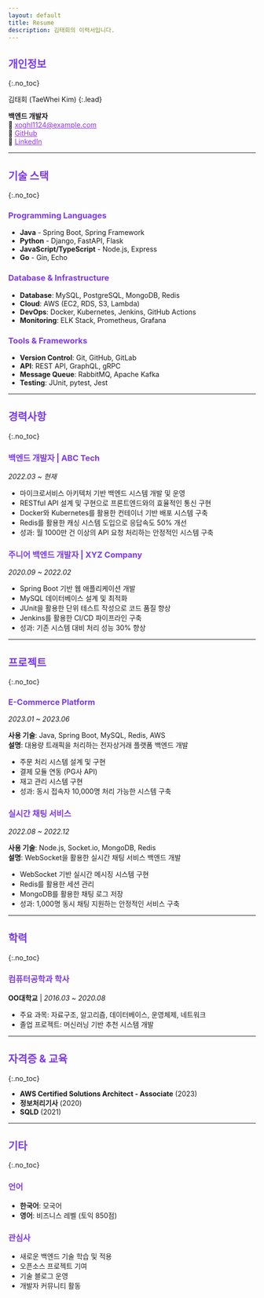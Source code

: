 ```yaml
---
layout: default
title: Resume
description: 김태회의 이력서입니다.
---
```


<style>
/* 연보라색 테마 직접 적용 */
:root {
  --accent-color: #9333ea !important;
  --theme-color: #9333ea !important;
}

a {
  color: #9333ea !important;
}

a:hover {
  color: #7c3aed !important;
}

h1, h2, h3, h4, h5, h6 {
  color: #7c3aed !important;
}

.sidebar, .navbar {
  background: linear-gradient(135deg, #9333ea 0%, #7c3aed 100%) !important;
}
</style>

## 개인정보
{:.no_toc}

김태회 (TaeWhei Kim)
{:.lead}

**백엔드 개발자**  
📧 xoghl1124@example.com  
🔗 [GitHub](https://github.com/F-los)  
🔗 [LinkedIn](https://linkedin.com/in/your-linkedin)  

---

## 기술 스택
{:.no_toc}

### Programming Languages
- **Java** - Spring Boot, Spring Framework
- **Python** - Django, FastAPI, Flask
- **JavaScript/TypeScript** - Node.js, Express
- **Go** - Gin, Echo

### Database & Infrastructure
- **Database**: MySQL, PostgreSQL, MongoDB, Redis
- **Cloud**: AWS (EC2, RDS, S3, Lambda)
- **DevOps**: Docker, Kubernetes, Jenkins, GitHub Actions
- **Monitoring**: ELK Stack, Prometheus, Grafana

### Tools & Frameworks
- **Version Control**: Git, GitHub, GitLab
- **API**: REST API, GraphQL, gRPC
- **Message Queue**: RabbitMQ, Apache Kafka
- **Testing**: JUnit, pytest, Jest

---

## 경력사항
{:.no_toc}

### 백엔드 개발자 | ABC Tech
*2022.03 ~ 현재*

- 마이크로서비스 아키텍처 기반 백엔드 시스템 개발 및 운영
- RESTful API 설계 및 구현으로 프론트엔드와의 효율적인 통신 구현
- Docker와 Kubernetes를 활용한 컨테이너 기반 배포 시스템 구축
- Redis를 활용한 캐싱 시스템 도입으로 응답속도 50% 개선
- 성과: 월 1000만 건 이상의 API 요청 처리하는 안정적인 시스템 구축

### 주니어 백엔드 개발자 | XYZ Company
*2020.09 ~ 2022.02*

- Spring Boot 기반 웹 애플리케이션 개발
- MySQL 데이터베이스 설계 및 최적화
- JUnit을 활용한 단위 테스트 작성으로 코드 품질 향상
- Jenkins를 활용한 CI/CD 파이프라인 구축
- 성과: 기존 시스템 대비 처리 성능 30% 향상

---

## 프로젝트
{:.no_toc}

### E-Commerce Platform
*2023.01 ~ 2023.06*

**사용 기술**: Java, Spring Boot, MySQL, Redis, AWS  
**설명**: 대용량 트래픽을 처리하는 전자상거래 플랫폼 백엔드 개발

- 주문 처리 시스템 설계 및 구현
- 결제 모듈 연동 (PG사 API)
- 재고 관리 시스템 구현
- 성과: 동시 접속자 10,000명 처리 가능한 시스템 구축

### 실시간 채팅 서비스
*2022.08 ~ 2022.12*

**사용 기술**: Node.js, Socket.io, MongoDB, Redis  
**설명**: WebSocket을 활용한 실시간 채팅 서비스 백엔드 개발

- WebSocket 기반 실시간 메시징 시스템 구현
- Redis를 활용한 세션 관리
- MongoDB를 활용한 채팅 로그 저장
- 성과: 1,000명 동시 채팅 지원하는 안정적인 서비스 구축

---

## 학력
{:.no_toc}

### 컴퓨터공학과 학사
**OO대학교** | *2016.03 ~ 2020.08*

- 주요 과목: 자료구조, 알고리즘, 데이터베이스, 운영체제, 네트워크
- 졸업 프로젝트: 머신러닝 기반 추천 시스템 개발

---

## 자격증 & 교육
{:.no_toc}

- **AWS Certified Solutions Architect - Associate** (2023)
- **정보처리기사** (2020)
- **SQLD** (2021)

---

## 기타
{:.no_toc}

### 언어
- **한국어**: 모국어
- **영어**: 비즈니스 레벨 (토익 850점)

### 관심사
- 새로운 백엔드 기술 학습 및 적용
- 오픈소스 프로젝트 기여
- 기술 블로그 운영
- 개발자 커뮤니티 활동